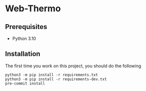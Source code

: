 # Web-Thermo

## Prerequisites

- Python 3.10

## Installation
<!-- https://www.architecture-performance.fr/ap_blog/some-pre-commit-git-hooks-for-python/ -->
<!-- https://marcobelo.medium.com/setting-up-python-black-on-visual-studio-code-5318eba4cd00 -->
The first time you work on this project, you should do the following
```
python3 -m pip install -r requirements.txt
python3 -m pip install -r requirements-dev.txt
pre-commit install
```
